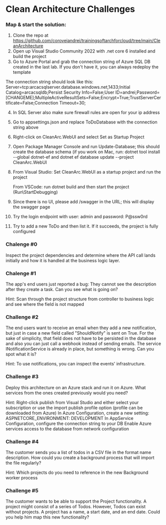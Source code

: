 # Clean Architecture Challenges

### Map & start the solution:
1. Clone the repo at https://github.com/coroveiandrei/trainingsoftarchforcloud/tree/main/CleanArchitecture
2. Open up Visual Studio Community 2022 with .net core 6 installed and build the project
3. Go to Azure Portal and grab the connection string of Azure SQL DB created in the last lab. If you don't have it, you can always redeploy the template

The connection string should look like this:
Server=tcp:arcacsqlserver.database.windows.net,1433;Initial Catalog=arcacsqldb;Persist Security Info=False;User ID=andrei;Password=[CHANGEME];MultipleActiveResultSets=False;Encrypt=True;TrustServerCertificate=False;Connection Timeout=30;

4. In SQL Server also make sure firewall rules are open for your ip address
5. Go to appsettings.json and replace ToDoDatabase with the connection string above
6. Right-click on CleanArc.WebUI and select Set as Startup Project
7. Open Package Manager Console and run Update-Database; this should create the database schema
 (if you work on Mac, run: dotnet tool install --global dotnet-ef and dotnet ef database update --project CleanArc.WebUI
8. From Visual Studio: Set CleanArc.WebUI as a startup project and run the project

   From VSCode: run dotnet build and then start the project (Run\StartDebugging)
10. Since there is no UI, please add /swagger in the URL; this will display the swagger page
11. Try the login endpoint with user: admin and password: P@ssw0rd
12. Try to add a new ToDo and then list it. If it succeeds, the project is fully configured 


### Chalenge #0

Inspect the project dependencies and determine where the API call lands initially and how it is handled at the business logic layer. 

### Chalenge #1 

The app's end users just reported a bug: They cannot see the description after they create a task. 
Can you see what is going on?

Hint: Scan through the project structure from controller to business logic and see where the field is not mapped

### Challenge #2
The end users want to receive an email when they add a new notification, but just in case a new field called "ShouldNotify" is sent on True. For the sake of simplicity, that field does not have to be persisted in the database and also you can just call a webhook instead of sending emails. The service INotificationService is already in place, but something is wrong. Can you spot what it is? 

Hint: To use notifications, you can inspect the events' infrastructure.

### Challenge #3
Deploy this architecture on an Azure stack and run it on Azure. What services from the ones created previously would you need?

Hint: Right-click publish from Visual Studio and either select your subscription or use the import publish profile option (profile can be downloaded from Azure)
In Azure Configuration, create a new setting: ASPNETCORE_ENVIRONMENT: DEVELOPMENT
In AppService Configuration, configure the connection string to your DB
Enable Azure services access to the database from network configuration

### Challenge #4
The customer sends you a list of todos in a CSV file in the format name description.
How could you create a background process that will import the file regularly?

Hint: Which projects do you need to reference in the new Background worker process

### Challenge #5
The customer wants to be able to support the Project functionality. A project might consist of a series of Todos. However, Todos can exist without projects. A project has a name, a start date, and an end date.
Could you help him map this new functionality?


